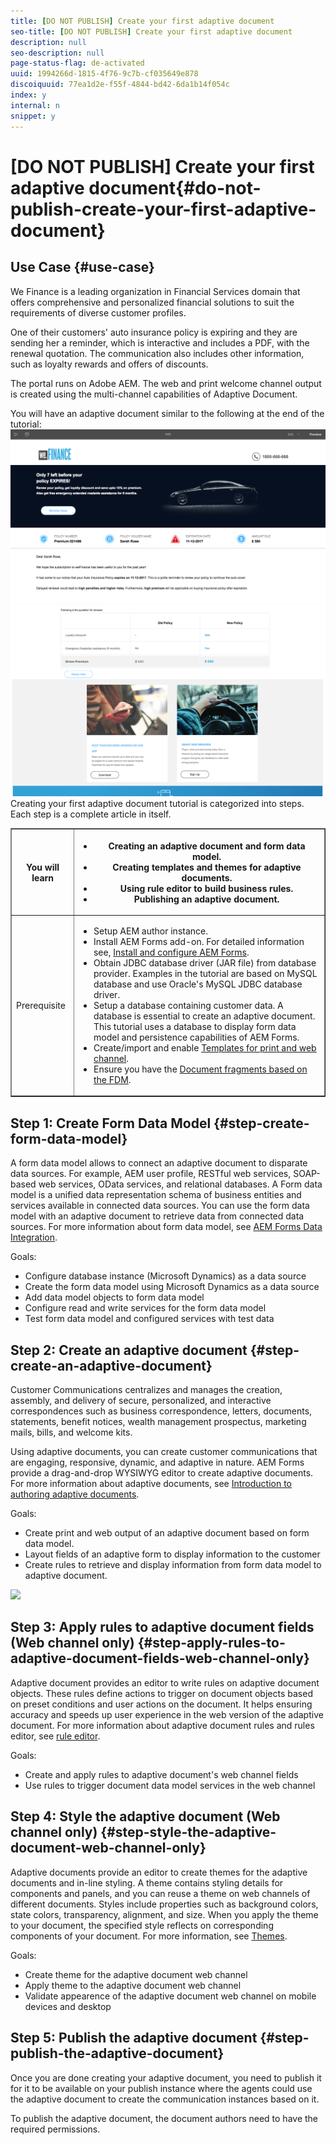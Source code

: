 ```yaml
---
title: [DO NOT PUBLISH] Create your first adaptive document
seo-title: [DO NOT PUBLISH] Create your first adaptive document
description: null
seo-description: null
page-status-flag: de-activated
uuid: 1994266d-1815-4f76-9c7b-cf035649e878
discoiquuid: 77ea1d2e-f55f-4844-bd42-6da1b14f054c
index: y
internal: n
snippet: y
---
```


# [DO NOT PUBLISH] Create your first adaptive document{#do-not-publish-create-your-first-adaptive-document}

## Use Case {#use-case}

We Finance is a leading organization in Financial Services domain that offers comprehensive and personalized financial solutions to suit the requirements of diverse customer profiles.

One of their customers' auto insurance policy is expiring and they are sending her a reminder, which is interactive and includes a PDF, with the renewal quotation. The communication also includes other information, such as loyalty rewards and offers of discounts.

The portal runs on Adobe AEM. The web and print welcome channel output is created using the multi-channel capabilities of Adaptive Document.

You will have an adaptive document similar to the following at the end of the tutorial:
[ ![](assets/ad-1.png)](http://blogs.adobe.com/contentcorner/files/2017/07/PAF_Mobile.pdf) [ ![](assets/ad-2.png)](http://blogs.adobe.com/contentcorner/files/2017/07/PAF_Desktop.pdf)Creating your first adaptive document tutorial is categorized into steps. Each step is a complete article in itself.

<table border="1" cellpadding="1" cellspacing="0" width="100%"> 
 <tbody>
  <tr>
   <th width="20%">You will learn</th> 
   <th>
    <ul> 
     <li>Creating an adaptive document and form data model.</li> 
     <li>Creating templates and themes for adaptive documents.</li> 
     <li>Using rule editor to build business rules.<br /> </li> 
     <li>Publishing an adaptive document. <br /> </li> 
    </ul> </th> 
  </tr>
  <tr>
   <td>Prerequisite</td> 
   <td>
    <ul> 
     <li>Setup AEM author instance. </li> 
     <li>Install AEM Forms add-on. For detailed information see, <a href="../../forms/using/installing-configuring-aem-forms-osgi.md" target="_blank">Install and configure AEM Forms</a>.</li> 
     <li>Obtain JDBC database driver (JAR file) from database provider. Examples in the tutorial are based on MySQL database and use Oracle's MySQL JDBC database driver. </li> 
     <li>Setup a database containing customer data. A database is essential to create an adaptive document. This tutorial uses a database to display form data model and persistence capabilities of AEM Forms. </li> 
     <li>Create/import and enable <a href="../../forms/using/web-channel-print-channel.md">Templates for print and web channel</a>.</li> 
     <li>Ensure you have the <a href="../../forms/using/document-fragments.md">Document fragments based on the FDM</a>.</li> 
    </ul> </td> 
  </tr>
 </tbody>
</table>

<!--
Comment Type: annotation
Last Modified By: gtalwar
Last Modified Date: 2018-01-25T07:51:18.864-0500
add snapshot check persistence
-->

## Step 1: Create Form Data Model {#step-create-form-data-model}

A form data model allows to connect an adaptive document to disparate data sources. For example, AEM user profile, RESTful web services, SOAP-based web services, OData services, and relational databases. A Form data model is a unified data representation schema of business entities and services available in connected data sources. You can use the form data model with an adaptive document to retrieve data from connected data sources. For more information about form data model, see [AEM Forms Data Integration](../../forms/using/data-integration.md).

Goals:

* Configure database instance (Microsoft Dynamics) as a data source  
* Create the form data model using Microsoft Dynamics as a data source
* Add data model objects to form data model
* Configure read and write services for the form data model  
* Test form data model and configured services with test data

## Step 2: Create an adaptive document {#step-create-an-adaptive-document}

Customer Communications centralizes and manages the creation, assembly, and delivery of secure, personalized, and interactive correspondences such as business correspondence, letters, documents, statements, benefit notices, wealth management prospectus, marketing mails, bills, and welcome kits.

Using adaptive documents, you can create customer communications that are engaging, responsive, dynamic, and adaptive in nature. AEM Forms provide a drag-and-drop WYSIWYG editor to create adaptive documents. For more information about adaptive documents, see [Introduction to authoring adaptive documents](/forms/using/introduction-ad-authoring).

Goals:

* Create print and web output of an adaptive document based on form data model. 
* Layout fields of an adaptive form to display information to the customer
* Create rules to retrieve and display information from form data model to adaptive document.

[ ![](https://helpx.adobe.com/content/dam/help/en/marketing-cloud/how-to/digital-foundation/_jcr_content/main-pars/image_1250343773/see-the-guide-sm.png)](create-ad) 

## Step 3: Apply rules to adaptive document fields (Web channel only) {#step-apply-rules-to-adaptive-document-fields-web-channel-only}

<!--
Comment Type: annotation
Last Modified By: gtalwar
Last Modified Date: 2017-11-15T06:47:53.905-0500
create ADF conditions using Rule Editor
-->

Adaptive document provides an editor to write rules on adaptive document objects. These rules define actions to trigger on document objects based on preset conditions and user actions on the document. It helps ensuring accuracy and speeds up user experience in the web version of the adaptive document. For more information about adaptive document rules and rules editor, see [rule editor](../../forms/using/rule-editor.md).

Goals:

* Create and apply rules to adaptive document's web channel fields
* Use rules to trigger document data model services in the web channel

## Step 4: Style the adaptive document (Web channel only) {#step-style-the-adaptive-document-web-channel-only}

Adaptive documents provide an editor to create themes for the adaptive documents and in-line styling. A theme contains styling details for components and panels, and you can reuse a theme on web channels of different documents. Styles include properties such as background colors, state colors, transparency, alignment, and size. When you apply the theme to your document, the specified style reflects on corresponding components of your document. For more information, see [Themes](../../forms/using/themes.md).

Goals:

* Create theme for the adaptive document web channel
* Apply theme to the adaptive document web channel
* Validate appearence of the adaptive document web channel on mobile devices and desktop

<!--
Comment Type: annotation
Last Modified By: gtalwar
Last Modified Date: 2018-01-25T09:52:35.346-0500
any styles already applied to text editor will not be overridden by themes
-->

<!--
Comment Type: draft

<h2>Step 5: Test the adaptive document ?</h2>
-->

<!--
Comment Type: draft

<p>AEM Forms provide a SDK (Calvin SDK) to automate testing of adaptive documents. To learn about SDK, see <a href="/content/help/en/experience-manager/kt/forms/using/calvin-sdk-test-adaptive-forms-article-use" target="_blank">Using Automated Tests with AEM Adaptive D</a>ocument.</p>
<p>Goals:</p>
<ul>
<li>Install Calvin SDK</li>
<li>Create test suite and test cases for the adaptive document</li>
</ul>
-->

## Step 5: Publish the adaptive document {#step-publish-the-adaptive-document}

Once you are done creating your adaptive document, you need to publish it for it to be available on your publish instance where the agents could use the adaptive document to create the communication instances based on it.

To publish the adaptive document, the document authors need to have the required permissions.

<!--
Comment Type: annotation
Last Modified By: gtalwar
Last Modified Date: 2018-01-31T12:01:02.420-0500
Check concrete in this doc - MG
-->

